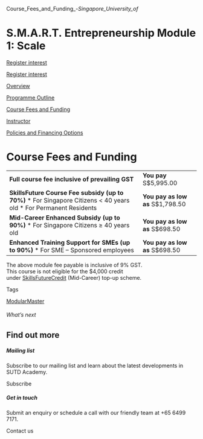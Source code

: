 Course_Fees_and_Funding_-_Singapore_University_of_



S.M.A.R.T. Entrepreneurship Module 1: Scale
===========================================

[Register interest](/admissions/academy/modular-master/register-your-interest-modularmaster-certificate-in-SMART-entrepreneurship)

[Register interest](/admissions/academy/modular-master/register-your-interest-modularmaster-certificate-in-SMART-entrepreneurship)

[Overview](/course/smart-entrepreneurship-module-1-scale/#tabs)

[Programme Outline](/course/smart-entrepreneurship-module-1-scale/programme-outline/#tabs)

[Course Fees and Funding](/course/smart-entrepreneurship-module-1-scale/course-fees-and-funding/#tabs)

[Instructor](/course/smart-entrepreneurship-module-1-scale/instructor/#tabs)

[Policies and Financing Options](/course/smart-entrepreneurship-module-1-scale/policies-and-financing-options/#tabs)

Course Fees and Funding
=======================

|  |  |
| --- | --- |
| **Full course fee inclusive of prevailing GST** | **You pay**  S$5,995.00 |
| **SkillsFuture Course Fee subsidy (up to 70%)**  * For Singapore Citizens < 40 years old * For Permanent Residents | **You pay as low as**  S$1,798.50 |
| **Mid-Career Enhanced Subsidy (up to 90%)**  * For Singapore Citizens ≥ 40 years old | **You pay as low as**  S$698.50 |
| **Enhanced Training Support for SMEs (up to 90%)**  * For SME – Sponsored employees | **You pay as low as**  S$698.50 |

The above module fee payable is inclusive of 9% GST.  
This course is not eligible for the $4,000 credit under [SkillsFuture](http://www.skillsfuture.gov.sg/credit)[Credit](http://www.skillsfuture.gov.sg/credit) (Mid-Career) top-up scheme.

Tags

[ModularMaster](/admissions/academy/courses-and-modules/?academy-type-course=792)

###### What’s next

Find out more
-------------

##### Mailing list

Subscribe to our mailing list and learn about the latest developments in SUTD Academy.

Subscribe

##### Get in touch

Submit an enquiry or schedule a call with our friendly team at +65 6499 7171.

Contact us

